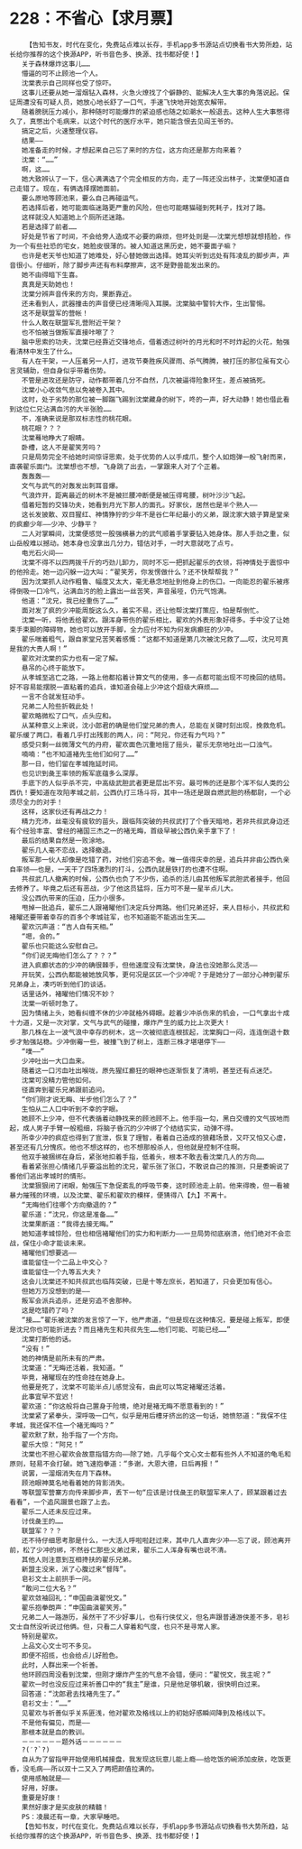 # 228：不省心【求月票】
        【告知书友，时代在变化，免费站点难以长存，手机app多书源站点切换看书大势所趋，站长给你推荐的这个换源APP，听书音色多、换源、找书都好使！】
       关于森林爆炸这事儿……
       懵逼的可不止顾池一个人。
       沈棠表示自己同样也受了惊吓。
       这事儿还要从她一溜烟钻入森林，火急火燎找了个僻静的、能解决人生大事的角落说起。保证周遭没有可疑人员，她放心地长舒了一口气，手速飞快地开始宽衣解带。
       随着膀胱压力减小，那种随时可能爆炸的紧迫感也随之如潮水一般退去。这种人生大事憋得久了，真憋出个毛病来，以这个时代的医疗水平，她只能含恨去见阎王爷的。
       搞定之后，火速整理仪容。
       结果——
       她准备走的时候，才想起来自己忘了来时的方位，这方向还是那方向来着？
       沈棠：“……”
       啊，这……
       她大致辨认了一下，信心满满选了个完全相反的方向，走了一阵还没出林子，沈棠便知道自己走错了。现在，有俩选择摆她面前。
       要么原地等顾池来，要么自己再碰运气。
       若选择后者，她可能面临迷路更严重的风险，但也可能瞎猫碰到死耗子，找对了路。
       这样就没人知道她上个厕所还迷路。
       若是选择了前者……
       好处是节省了时间，不会给旁人造成不必要的麻烦，但坏处则是——沈棠光想想就想捂脸，作为一个有些社恐的宅女，她脸皮很薄的。被人知道这黑历史，她不要面子嘛？
       也许是老天爷也知道了她难处，好心替她做出选择。她耳尖听到远处有阵凌乱的脚步声，声音很小。仔细听，除了脚步声还有布料摩擦声，这不是野兽能发出来的。
       她不由得暗下生喜。
       真真是天助她也！
       沈棠分辨声音传来的方向，果断靠近。
       还未看到人，武器撞击的声音便已经清晰闯入耳膜。沈棠脑中警铃大作，生出警惕。
       这不是联盟军的营帐！
       什么人敢在联盟军扎营附近干架？
       也不怕被当做叛军直接咔嚓了？
       脑中思索的功夫，沈棠已经靠近交锋地点，借着透过树叶的月光和时不时炸起的火花，勉强看清林中发生了什么。
       有人在干架，一人压着另一人打，进攻节奏胜疾风骤雨、杀气腾腾，被打压的那位虽有文心言灵辅助，但自身似乎带着伤势。
       不管是进攻还是防守，动作都带着几分不自然，几次被逼得险象环生，差点被搞死。
       沈棠小心收敛气息以免被卷入其中。
       这时，处于劣势的那位被一脚踹飞踢到沈棠藏身的树下，咚的一声，好大动静！她也借此看到这位仁兄沾满血污的大半张脸……
       不，准确来说是那双标志性的桃花眼。
       桃花眼？？？
       沈棠蓦地睁大了眼睛。
       卧槽，这人不是翟笑芳吗？
       只是局势完全不给她时间惊讶思索，处于优势的人以手成爪，整个人如炮弹一般飞射而来，直袭翟乐面门。沈棠想也不想，飞身跳了出去，一掌跟来人对了个正着。
       轰轰轰——
       文气与武气的对轰发出刺耳音爆。
       气浪炸开，距离最近的树木不是被拦腰冲断便是被压得弯腰，树叶沙沙飞起。
       借着短暂的交锋功夫，她看到月光下那人的面孔。好家伙，居然也是半个熟人——
       这长发披散、双目猩红、神情狰狞的少年不是谷仁年纪最小的义弟，跟沈家大娘子算是堂亲的疯癫少年——少冲、少静平？
       二人对掌瞬间，沈棠便感觉一股强横暴力的武气顺着手掌要钻入她身体。那人手劲之重，似山岳般难以撼动。她本身也没拿出几分力，错估对手，一时大意就吃了点亏。
       电光石火间——
       沈棠不得不以四两拨千斤的巧劲儿卸力，同时不忘一把抓起翟乐的衣领，将神情处于震惊中的他拎走。她一边闪躲一边大叫：“翟笑芳，你发愣做什么？还不快帮帮我？”
       因为沈棠抓人动作粗鲁、幅度又太大，毫无悬念地扯到他身上的伤口。一向能忍的翟乐被疼得倒吸一口冷气，沾满血污的脸上露出一丝苦笑，声音虽哑，仍元气饱满。
       他道：“沈兄，我已经重伤了……”
       面对发了疯的少冲能周旋这么久，着实不易，还让他帮沈棠打策应，怕是帮倒忙。
       沈棠一听，将他丢给翟欢。跟浑身带伤的翟乐相比，翟欢的外表形象好得多。手中没了让她束手束脚的障碍物，她也可以放开手脚，全力应付不知为何发病癫狂的少冲。
       翟乐喘着粗气，跟自家堂兄苦笑着感慨：“这都不知道是第几次被沈兄救了……哎，沈兄可真是我的大贵人啊！”
       翟欢对沈棠的实力也有一定了解。
       悬吊的心终于能放下。
       从孝城至逃亡之路，一路上他都掐着计算文气的使用，多一点都可能出现不可挽回的结局。好不容易能摆脱一直粘着的追兵，谁知道会碰上少冲这个超级大麻烦……
       一言不合就发狂动手。
       兄弟二人险些折戟此处！
       翟欢略微松了口气，点头应和。
       从某种意义上来说，沈小郎君的确是他们堂兄弟的贵人，总能在关键时刻出现，挽救危机。翟乐缓了两口，看着几乎打出残影的两人，问：“阿兄，你还有力气吗？”
       感受只剩一丝微薄文气的丹府，翟欢面色沉重地摇了摇头，翟乐无奈地吐出一口浊气。
       喃喃：“也不知道褚先生他们如何了……”
       那一日，他们留在孝城拖延时间。
       也见识到彘王率领的叛军底蕴多么深厚。
       手底下的人似乎杀不完，中高级武胆武者更是层出不穷。最可怖的还是那个浑不似人类的公西仇！要知道在攻陷孝城之前，公西仇打三场斗将，其中一场还是跟自燃武胆的杨都尉，一个必须尽全力的对手！
       这样，这家伙还有再战之力！
       精力充沛，丝毫没有疲软的苗头，跟临阵突破的共叔武打了个昏天暗地，若非共叔武身边还有个经验丰富、曾经的褚国三杰之一的褚无晦，首级早被公西仇亲手拿下了！
       最后的结果自然是一败涂地。
       翟乐几人毫不恋战，选择撤退。
       叛军那一伙人却像是吃错了药，对他们穷追不舍。唯一值得庆幸的是，追兵并非由公西仇亲自率领——也是，一天干了四场激烈的打斗，公西仇就是铁打的也遭不住啊。
       共叔武几人撤离的时候，公西仇也负了不少伤，追杀的活儿由其他叛军武胆武者接手，他回去修养了。毕竟之后还有恶战，少了他这员猛将，压力可不是一星半点儿大。
       没公西仇带来的压迫，压力小很多。
       甩掉一批追兵，翟乐二人跟褚曜他们决定兵分两路。他们兄弟还好，来人目标小，共叔武和褚曜还要带着幸存的百多个孝城驻军，也不知道能不能逃出生天……
       翟欢沉声道：“吉人自有天相。”
       “嗯，会的。”
       翟乐也只能这么安慰自己。
       “你们说无晦他们怎么了？？？”
       进入疯癫状态的少冲的确很棘手，但他速度没有沈棠快，身法也没她那么灵活——
       开玩笑，公西仇都能被她放风筝，更何况是区区一个少冲呢？于是她分了一部分心神到翟乐兄弟身上，凑巧听到他们的谈话。
       话里话外，褚曜他们情况不妙？
       沈棠一听顿时急了。
       因为情绪上头，她看纠缠不休的少冲就格外碍眼。趁着少冲杀伤来的机会，一口气拿出十成十力道，又是一次对掌，文气与武气的碰撞，爆炸产生的威力比上次更大！
       那几株在上一波气浪中幸存的树木，这一次被彻底连根拔起，沈棠胸口一闷，连连倒退十数步才勉强站稳。少冲倒霉一些，被撞飞到了树上，连断三株才堪堪停下——
       “噗——”
       少冲吐出一大口血来。
       随着这一口污血吐出喉咙，原先猩红癫狂的眼神也逐渐恢复了清明，甚至还有点迷茫。
       沈棠可没精力管他如何。
       径直奔到翟乐兄弟跟前追问。
       “你们刚才说无晦、半步他们怎么了？”
       生怕从二人口中听到不幸的字眼。
       她顾不上少冲，但不代表循着动静找来的顾池顾不上。他手指一勾，黑白交缠的文气拔地而起，成人男子手臂一般粗细，将脑子昏沉的少冲绑了个结结实实，动弹不得。
       所幸少冲的疯症也得到了宣泄，恢复了理智，看着自己造成的狼藉场景，又吓又怕又心虚，甚至还有几分愧疚。他也不想这样的，也不想那般杀人，但他就是控制不住啊。
       他双手被捆绑在身后，紧张地扣着手指，低着头，根本不敢去看沈棠几人的方向……
       看着紧张担心情绪几乎要溢出脸的沈兄，翟乐张了张口，不敢说自己的推测，只是委婉说了番他们逃出孝城时的情形。
       沈棠狠狠闭了闭眼，勉强压下急促紊乱的呼吸节奏，这时顾池走上前。他来得晚，但一看被暴力摧残的环境，以及沈棠、翟乐和翟欢的模样，便猜得八【九】不离十。
       “无晦他们往哪个方向撤退的？”
       翟乐道：“沈兄，你这是准备……”
       沈棠果断道：“我得去接无晦。”
       她知道孝城惊险，但也相信褚曜他们的实力和判断力——一旦局势彻底崩溃，他们绝对不会恋战，保住小命才能谈未来。
       褚曜他们想要逃——
       谁能留住一个二品上中文心？
       谁能留住一个九等五大夫？
       这会儿沈棠还不知共叔武也临阵突破，已是十等左庶长，若知道了，只会更加有信心。
       但她万万没想到的是——
       叛军会派兵追杀，还是穷追不舍那种。
       这是吃错药了吗？
       “接……”翟乐被沈棠的发言惊了一下，他严肃道，“但是现在这种情况，要是碰上叛军，即便是沈兄你也可能折进去？而且褚先生和共叔先生……他们可能、可能已经……”
       沈棠打断他的话。
       “没有！”
       她的神情是前所未有的严肃。
       沈棠道：“无晦还活着，我知道。“
       毕竟，褚曜现在的性命挂在她身上。
       他要是死了，沈棠不可能半点儿感觉没有，由此可以笃定褚曜还活着。
       此事宜早不宜迟！
       翟欢道：“你这般将自己置身于险境，绝对是褚无晦不愿意看到的！”
       沈棠紧了紧拳头，深呼吸一口气，似乎是用后槽牙挤出的这一句话，她愤怒道：“我保不住孝城，我还保不住一个褚无晦吗？”
       翟欢默了默，抬手指了一个方向。
       翟乐大惊：“阿兄！”
       沈棠也不担心翟欢会故意指错方向——除了她，几乎每个文心文士都有些外人不知道的龟毛和原则，轻易不会打破。她飞速抱拳道：“多谢，大恩大德，日后再报！”
       说罢，一溜烟消失在月下森林。
       顾池眼神莫名地看着她的背影消失。
       等联盟军营寨方向传来脚步声，丢下一句“应该是讨伐彘王的联盟军来人了，顾某跟着过去看看”，一个追风蹑景也跟了上去。
       翟乐二人还未反应过来。
       讨伐彘王的……
       联盟军？？？
       还不待仔细思考那是什么，一大活人呼啦啦赶过来，其中几人直奔少冲——忘了说，顾池离开前，松了少冲的绑，不然谷仁那些义弟过来，翟乐二人浑身有嘴也说不清。
       其他人则注意到互相搀扶的翟乐兄弟。
       新盟主没来，派了心腹过来“督阵”。
       皂衫文士上前拱手一问。
       “敢问二位大名？”
       翟欢敛袖回礼：“申国曲滇翟悦文。”
       翟乐抱拳朗声：“申国曲滇翟笑芳。”
       兄弟二人一路游历，虽然干了不少好事儿，也有行侠仗义，但名声跟普通游侠差不多，皂衫文士自然没听说过他俩。但，只看二人穿着和气度，也只不是寻常人家。
       特别是翟欢。
       上品文心文士可不多见。
       即便不招揽，也会给点儿好脸色。
       此时，人群出来一个祈善。
       他环顾四周没看到沈棠，但刚才爆炸产生的气息不会错，便问：“翟悦文，我主呢？”
       翟欢一时也没反应过来祈善口中的“我主”是谁，只是他足够机敏，很快明白过来。
       回答道：“沈郎君去找褚先生了。”
       皂衫文士：“……”
       见翟欢与祈善似乎关系匪浅，他对翟欢及格线以上的初始好感瞬间降到及格线以下。
       不是他有偏见，而是——
       那根本就是血的教训。
       －－－－－－题外话－－－－－－
       ?(′?`?)
       自从为了留指甲开始使用机械接盘，我发现这玩意儿能上瘾——给吃饭的碗添加皮肤，吃饭更香，没毛病——所以双十二又入了两把颜值拉满的。
       使用感触就是——
       好用，好康。
       重要是好康！
       果然好康才是买皮肤的精髓！
       PS：凌晨还有一章，大家早睡吧。
       【告知书友，时代在变化，免费站点难以长存，手机app多书源站点切换看书大势所趋，站长给你推荐的这个换源APP，听书音色多、换源、找书都好使！】